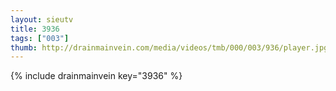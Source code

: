 ```yaml
--- 
layout: sieutv
title: 3936
tags: ["003"]
thumb: http://drainmainvein.com/media/videos/tmb/000/003/936/player.jpg
---
```

{% include drainmainvein key="3936" %} 
